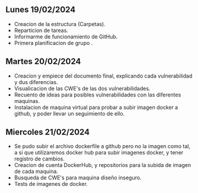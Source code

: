 
 ## Lunes 19/02/2024
 
- Creacion de la estructura (Carpetas).
- Reparticion de tareas.
- Informarme de funcionamiento de GitHub.
- Primera planificacion de grupo .

 ## Martes 20/02/2024
 
- Creacion y empiece del documento final, explicando cada vulnerabilidad y dus diferencias.
- Visualicacion de las CWE's de las dos vulnerabilidades.
- Recuento de ideas para posibles vulnerabilidades con las diferentes maquinas.
- Instalacion de maquina virtual para probar a subir imagen docker a github, y poder llevar un seguimiento de ello.

 ## Miercoles 21/02/2024

- Se pudo subir el archivo dockerfile a github pero no la imagen como tal, a si que utilizaremos docker hub para subir imagenes docker, y tener registro de cambios.
- Creacion de cuenta DockerHub, y repositorios para la subida de imagen de cada maquina.
- Busqueda de CWE's para maquina diseño inseguro.
- Tests de imagenes de docker.

